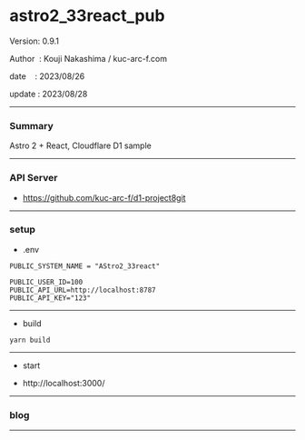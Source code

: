 ﻿# astro2_33react_pub

 Version: 0.9.1

 Author  : Kouji Nakashima / kuc-arc-f.com

 date    : 2023/08/26

 update  : 2023/08/28  
***
### Summary

Astro 2 + React,  Cloudflare D1 sample

***
### API Server

* https://github.com/kuc-arc-f/d1-project8git

***
### setup
* .env

```
PUBLIC_SYSTEM_NAME = "AStro2_33react"

PUBLIC_USER_ID=100
PUBLIC_API_URL=http://localhost:8787
PUBLIC_API_KEY="123"
```
***

* build
```
yarn build
```

***
* start

* http://localhost:3000/

***
### blog


***

